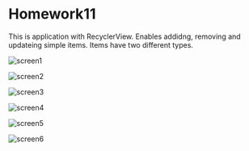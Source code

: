 # Homework11

This is application with RecyclerView. 
Enables addidng, removing and updateing simple items. 
Items have two different types.

![screen1](https://user-images.githubusercontent.com/107510454/179871211-445b95c7-fb11-4c01-978d-a34309d5b301.jpg)

![screen2](https://user-images.githubusercontent.com/107510454/179871300-102ae0df-b5fc-4b6e-92ae-9c915e69d085.jpg)

![screen3](https://user-images.githubusercontent.com/107510454/179871332-5d617c01-5eef-4bc0-8d15-9e7ad656c181.jpg)

![screen4](https://user-images.githubusercontent.com/107510454/179871360-6a862b27-c7bf-4d08-b98e-0900bfedee57.jpg)

![screen5](https://user-images.githubusercontent.com/107510454/179871414-0f1a8b74-1273-4152-8c31-7039f7a4f422.jpg)

![screen6](https://user-images.githubusercontent.com/107510454/179871432-52f5750e-063c-43fa-a4ee-da321c31bcd8.jpg)
